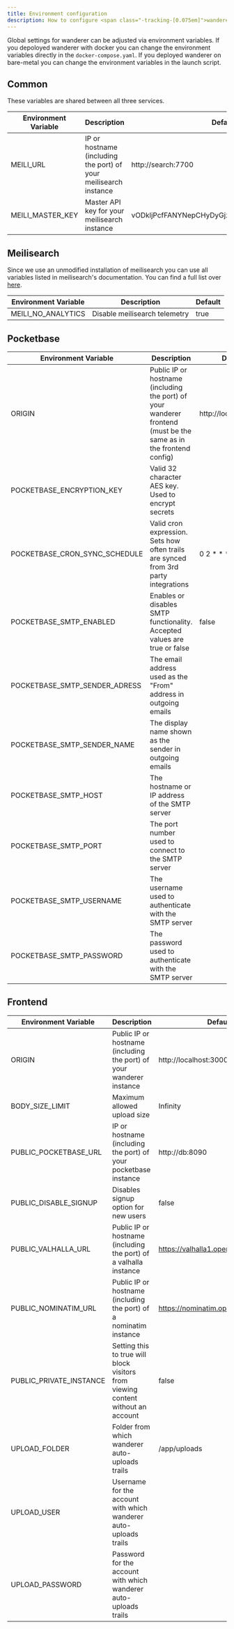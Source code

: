 ```yaml
---
title: Environment configuration
description: How to configure <span class="-tracking-[0.075em]">wanderer</span> with environment variables
---
```


Global settings for <span class="-tracking-[0.075em]">wanderer</span> can be adjusted via environment variables. If you depoloyed <span class="-tracking-[0.075em]">wanderer</span> with docker you can change the environment variables directly in the `docker-compose.yaml`. If you deployed <span class="-tracking-[0.075em]">wanderer</span> on bare-metal you can change the environment variables in the launch script.

## Common
These variables are shared between all three services.

| Environment Variable | Description                                                      | Default                                     |
| -------------------- | ---------------------------------------------------------------- | ------------------------------------------- |
| MEILI_URL            | IP or hostname (including the port) of your meilisearch instance | http://search:7700                          |
| MEILI_MASTER_KEY     | Master API key for your meilisearch instance                     | vODkljPcfFANYNepCHyDyGjzAMPcdHnrb6X5KyXQPWo |

## Meilisearch
Since we use an unmodified installation of meilisearch you can use all variables listed in meilisearch's documentation. You can find a full list over [here](https://www.meilisearch.com/docs/learn/configuration/instance_options).

| Environment Variable | Description                   | Default |
| -------------------- | ----------------------------- | ------- |
| MEILI_NO_ANALYTICS   | Disable meilisearch telemetry | true    |

## Pocketbase
| Environment Variable          | Description                                                                                                       | Default               |
| ----------------------------- | ----------------------------------------------------------------------------------------------------------------- | --------------------- |
| ORIGIN                        | Public IP or hostname (including the port) of your <span class="-tracking-[0.075em]">wanderer</span> frontend (must be the same as in the frontend config) | http://localhost:3000 |
| POCKETBASE_ENCRYPTION_KEY     | Valid 32 character AES key. Used to encrypt secrets                                                               |                       |
| POCKETBASE_CRON_SYNC_SCHEDULE | Valid cron expression. Sets how often trails are synced from 3rd party integrations                               | 0 2 * * *             |
| POCKETBASE_SMTP_ENABLED       | Enables or disables SMTP functionality. Accepted values are true or false                                         | false                 |
| POCKETBASE_SMTP_SENDER_ADRESS | The email address used as the "From" address in outgoing emails                                                   |                       |
| POCKETBASE_SMTP_SENDER_NAME   | The display name shown as the sender in outgoing emails                                                           |                       |
| POCKETBASE_SMTP_HOST          | The hostname or IP address of the SMTP server                                                                     |                       |
| POCKETBASE_SMTP_PORT          | The port number used to connect to the SMTP server                                                                |                       |
| POCKETBASE_SMTP_USERNAME      | The username used to authenticate with the SMTP server                                                            |                       |
| POCKETBASE_SMTP_PASSWORD      | The password used to authenticate with the SMTP server                                                            |                       |

## Frontend

| Environment Variable    | Description                                                                      | Default                             |
| ----------------------- | -------------------------------------------------------------------------------- | ----------------------------------- |
| ORIGIN                  | Public IP or hostname (including the port) of your <span class="-tracking-[0.075em]">wanderer</span> instance             | http://localhost:3000               |
| BODY_SIZE_LIMIT         | Maximum allowed upload size                                                      | Infinity                            |
| PUBLIC_POCKETBASE_URL   | IP or hostname (including the port) of your pocketbase instance                  | http://db:8090                      |
| PUBLIC_DISABLE_SIGNUP   | Disables signup option for new users                                             | false                               |
| PUBLIC_VALHALLA_URL     | Public IP or hostname (including the port) of a valhalla instance                | https://valhalla1.openstreetmap.de  |
| PUBLIC_NOMINATIM_URL    | Public IP or hostname (including the port) of a nominatim instance               | https://nominatim.openstreetmap.org |
| PUBLIC_PRIVATE_INSTANCE | Setting this to true will block visitors from viewing content without an account | false                               |
| UPLOAD_FOLDER           | Folder from which <span class="-tracking-[0.075em]">wanderer</span> auto-uploads trails                                   | /app/uploads                        |
| UPLOAD_USER             | Username for the account with which <span class="-tracking-[0.075em]">wanderer</span> auto-uploads trails                 |                                     |
| UPLOAD_PASSWORD         | Password for the account with which <span class="-tracking-[0.075em]">wanderer</span> auto-uploads trails                 |                                     |
